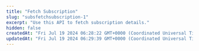 ```yaml
---
title: "Fetch Subscription"
slug: "subsfetchsubscription-1"
excerpt: "Use this API to fetch subscription details."
hidden: false
createdAt: "Fri Jul 19 2024 06:28:22 GMT+0000 (Coordinated Universal Time)"
updatedAt: "Fri Jul 19 2024 06:29:39 GMT+0000 (Coordinated Universal Time)"
---
```


